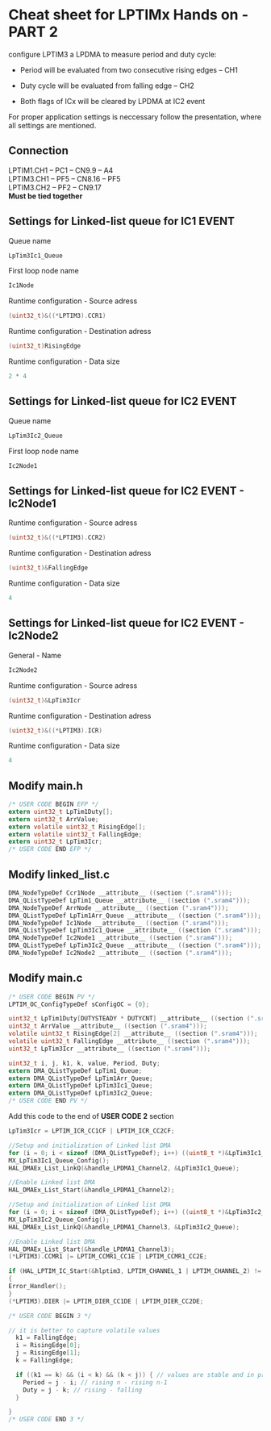 # Cheat sheet for LPTIMx Hands on - PART 2
configure LPTIM3 a LPDMA to measure period and duty cycle:<br>

- Period will be evaluated from two consecutive rising edges – CH1<br>
  
- Duty cycle will be evaluated from falling edge – CH2<br>

- Both flags of ICx will be cleared by LPDMA at IC2 event<br> 

For proper application settings is neccessary follow the presentation, where all settings are mentioned.

## Connection

LPTIM1.CH1 – PC1 – CN9.9 – A4<br>
LPTIM3.CH1 – PF5 – CN8.16 – PF5<br>
LPTIM3.CH2 – PF2 – CN9.17<br>
**Must be tied together**

## Settings for Linked-list queue for IC1 EVENT 

Queue name

```c
LpTim3Ic1_Queue
```

First loop node name

```c
Ic1Node
```

Runtime configuration - Source adress

```c
(uint32_t)&((*LPTIM3).CCR1)
```

Runtime configuration - Destination adress

```c
(uint32_t)RisingEdge
```

Runtime configuration - Data size

```c
2 * 4
```

## Settings for Linked-list queue for IC2 EVENT 

Queue name

```c
LpTim3Ic2_Queue
```

First loop node name

```c
Ic2Node1
```

## Settings for Linked-list queue for IC2 EVENT - Ic2Node1

Runtime configuration - Source adress

```c
(uint32_t)&((*LPTIM3).CCR2)
```

Runtime configuration - Destination adress

```c
(uint32_t)&FallingEdge
```

Runtime configuration - Data size

```c
4
```

## Settings for Linked-list queue for IC2 EVENT - Ic2Node2

General - Name

```c
Ic2Node2
```

Runtime configuration - Source adress

```c
(uint32_t)&LpTim3Icr
```

Runtime configuration - Destination adress

```c
(uint32_t)&((*LPTIM3).ICR)
```

Runtime configuration - Data size

```c
4
```

## Modify main.h

```c
/* USER CODE BEGIN EFP */
extern uint32_t LpTim1Duty[];
extern uint32_t ArrValue;
extern volatile uint32_t RisingEdge[];
extern volatile uint32_t FallingEdge;
extern uint32_t LpTim3Icr;
/* USER CODE END EFP */

```

## Modify linked_list.c

```c
DMA_NodeTypeDef Ccr1Node __attribute__ ((section (".sram4")));
DMA_QListTypeDef LpTim1_Queue __attribute__ ((section (".sram4")));
DMA_NodeTypeDef ArrNode __attribute__ ((section (".sram4")));
DMA_QListTypeDef LpTim1Arr_Queue __attribute__ ((section (".sram4")));
DMA_NodeTypeDef Ic1Node __attribute__ ((section (".sram4")));
DMA_QListTypeDef LpTim3Ic1_Queue __attribute__ ((section (".sram4")));
DMA_NodeTypeDef Ic2Node1 __attribute__ ((section (".sram4")));
DMA_QListTypeDef LpTim3Ic2_Queue __attribute__ ((section (".sram4")));
DMA_NodeTypeDef Ic2Node2 __attribute__ ((section (".sram4")));
```

## Modify main.c

```c
/* USER CODE BEGIN PV */
LPTIM_OC_ConfigTypeDef sConfigOC = {0};

uint32_t LpTim1Duty[DUTYSTEADY * DUTYCNT] __attribute__ ((section (".sram4")));
uint32_t ArrValue __attribute__ ((section (".sram4")));
volatile uint32_t RisingEdge[2] __attribute__ ((section (".sram4")));
volatile uint32_t FallingEdge __attribute__ ((section (".sram4")));
uint32_t LpTim3Icr __attribute__ ((section (".sram4")));

uint32_t i, j, k1, k, value, Period, Duty;
extern DMA_QListTypeDef LpTim1_Queue;
extern DMA_QListTypeDef LpTim1Arr_Queue;
extern DMA_QListTypeDef LpTim3Ic1_Queue;
extern DMA_QListTypeDef LpTim3Ic2_Queue;
/* USER CODE END PV */
```

Add this code to the end of **USER CODE 2** section<br>


```c
LpTim3Icr = LPTIM_ICR_CC1CF | LPTIM_ICR_CC2CF;

//Setup and initialization of Linked list DMA
for (i = 0; i < sizeof (DMA_QListTypeDef); i++) ((uint8_t *)&LpTim3Ic1_Queue)[i] = 0;
MX_LpTim3Ic1_Queue_Config();
HAL_DMAEx_List_LinkQ(&handle_LPDMA1_Channel2, &LpTim3Ic1_Queue);

//Enable Linked list DMA
HAL_DMAEx_List_Start(&handle_LPDMA1_Channel2);

//Setup and initialization of Linked list DMA
for (i = 0; i < sizeof (DMA_QListTypeDef); i++) ((uint8_t *)&LpTim3Ic2_Queue)[i] = 0;
MX_LpTim3Ic2_Queue_Config();
HAL_DMAEx_List_LinkQ(&handle_LPDMA1_Channel3, &LpTim3Ic2_Queue);

//Enable Linked list DMA
HAL_DMAEx_List_Start(&handle_LPDMA1_Channel3);
(*LPTIM3).CCMR1 |= LPTIM_CCMR1_CC1E | LPTIM_CCMR1_CC2E;

if (HAL_LPTIM_IC_Start(&hlptim3, LPTIM_CHANNEL_1 | LPTIM_CHANNEL_2) != HAL_OK)
{
Error_Handler();
}
(*LPTIM3).DIER |= LPTIM_DIER_CC1DE | LPTIM_DIER_CC2DE;

```

```c
/* USER CODE BEGIN 3 */

// it is better to capture volatile values
  k1 = FallingEdge;
  i = RisingEdge[0];
  j = RisingEdge[1];
  k = FallingEdge;

  if ((k1 == k) && (i < k) && (k < j)) { // values are stable and in proper order
    Period = j - i; // rising n - rising n-1
    Duty = j - k; // rising - falling
  }

}
/* USER CODE END 3 */  
```
